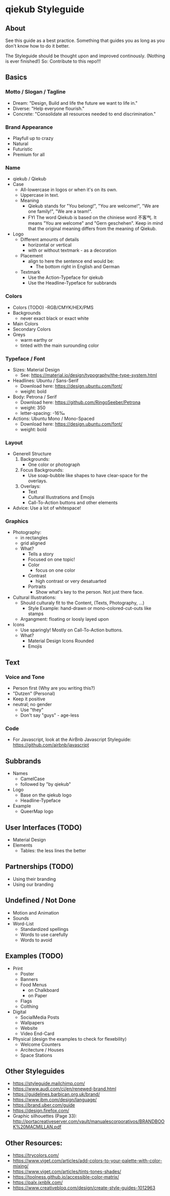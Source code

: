 # qiekub Styleguide



## About
See this guide as a best practice.
Something that guides you as long as you don't know how to do it better.

The Styleguide should be thought upon and improved continously. (Nothing is ever finished!)
So: Contribute to this repo!!!



## Basics

### Motto / Slogan / Tagline
- Dream: "Design, Build and life the future we want to life in."
- Diverse: "Help everyone flourish."
- Concrete: "Consolidate all resources needed to end discrimination."

### Brand Appearance
- Playfull up to crazy
- Natural
- Futuristic
- Premium for all

### Name
- qiekub / Qiekub
- Case
	- All-lowercase in logos or when it's on its own.
	- Uppercase in text.
	- Meaning
		- Qiekub stands for "You belong!", "You are welcome!", "We are one family!", "We are a team!".
		- FYI The word Qiekub is based on the chiniese word 不客气. It means "You are welcome" and "Gern geschehen". Keep in mind that the original meaning differs from the meaning of Qiekub.
- Logo
	- Different amounts of details
		- horizontal or vertical
		- with or without textmark - as a decoration
	- Placement
		- align to here the sentence end would be:
			- The bottom right in English and German
	- Textmark
		- Use the Action-Typeface for qiekub
		- Use the Headline-Typeface for subbrands

### Colors
- Colors (TODO)
	-RGB/CMYK/HEX/PMS
- Backgrounds
	- never exact black or exact white
- Main Colors
- Secondary Colors
- Greys
	- warm earthy or
	- tinted with the main surounding color

### Typeface / Font
- Sizes: Material Design
	- See: https://material.io/design/typography/the-type-system.html
- Headlines: Ubuntu / Sans-Serif
	- Download here: https://design.ubuntu.com/font/
	- weight: bold
- Body: Petrona / Serif
	- Download here: https://github.com/RingoSeeber/Petrona
	- weight: 350
	- letter-spacing: -16‰
- Actions: Ubuntu Mono / Mono-Spaced
	- Download here: https://design.ubuntu.com/font/
	- weight: bold

### Layout
- Generell Structure
	1. Backgrounds:
		- One color or photograph
	2. Focus Backgrounds:
		- Use soap-bubble like shapes to have clear-space for the overlays.
	3. Overlays:
		- Text
		- Cultural Illustrations and Emojis
		- Call-To-Action buttons and other elements
- Advice: Use a lot of whitespace!

### Graphics
- Photography:
	- in rectangles
	- grid aligned
	- What?
		- Tells a story
		- Focused on one topic!
		- Color
			- focus on one color
		- Contrast
			- high contrast or very desatuarted
		- Portraits
			- Show what's key to the person. Not just there face.
- Cultural Illustrations:
	- Should culturaly fit to the Content, (Texts, Photography, ...)
		- Style Example: hand-drawn or mono-colored-cut-outs like stamps
	- Argangment: floating or loosly layed upon
- Icons
	- Use sparingly! Mostly on Call-To-Action buttons.
	- What?
		- Material Design Icons Rounded
		- Emojis



## Text

### Voice and Tone
- Person first (Why are you writing this?)
- "Dutzen" (Personal)
- Keep it positive
- neutral; no gender
	- Use "they"
	- Don't say "guys" - age-less

### Code
- For Javascript, look at the AirBnb Javascript Styleguide: https://github.com/airbnb/javascript



## Subbrands
- Names
	- CamelCase
	- followed by "by qiekub"
- Logo
	- Base on the qiekub logo
	- Headline-Typeface
- Example
	- QueerMap logo



## User Interfaces (TODO)
- Material Design
- Elements
	- Tables: the less lines the better



## Partnerships (TODO)
- Using their branding
- Using our branding



## Undefined / Not Done
- Motion and Animation
- Sounds
- Word-List
	- Standardized spellings
	- Words to use carefully
	- Words to avoid



## Examples (TODO)
- Print
	- Poster
	- Banners
	- Food Menus
		- on Chalkboard
		- on Paper
	- Flags
	- Colthing
- Digital
	- SocialMedia Posts
	- Wallpapers
	- Website
	- Video End-Card
- Physical (design the examples to check for flexebility)
	- Welcome Counters
	- Arcitecture / Houses
	- Space Stations



## Other Styleguides
- https://styleguide.mailchimp.com/
- https://www.audi.com/ci/en/renewed-brand.html
- https://guidelines.barbican.org.uk/brand/
- https://www.ibm.com/design/language/
- https://brand.uber.com/guide
- https://design.firefox.com/
- Graphic silhouettes (Page 33): http://portacreativeserver.com/vault/manualescorporativos/BRANDBOOK%20MACMILLAN.pdf



## Other Resources:
- https://trycolors.com/
- https://www.viget.com/articles/add-colors-to-your-palette-with-color-mixing/
- https://www.viget.com/articles/tints-tones-shades/
- https://toolness.github.io/accessible-color-matrix/
- https://palx.jxnblk.com/
- https://www.creativebloq.com/design/create-style-guides-1012963
